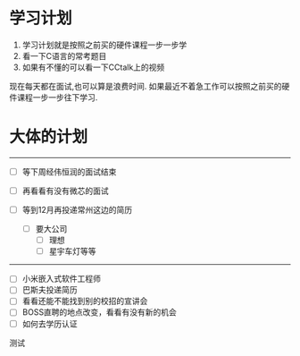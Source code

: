 # 学习计划
1. 学习计划就是按照之前买的硬件课程一步一步学
2. 看一下C语言的常考题目
3. 如果有不懂的可以看一下CCtalk上的视频


现在每天都在面试,也可以算是浪费时间.
如果最近不着急工作可以按照之前买的硬件课程一步一步往下学习.

# 大体的计划
___
- [ ] 等下周经伟恒润的面试结束
- [ ] 再看看有没有微芯的面试

- [ ] 等到12月再投递常州这边的简历
	- [ ] 要大公司
		- [ ] 理想
		- [ ] 星宇车灯等等

____

- [ ] 小米嵌入式软件工程师
- [ ] 巴斯夫投递简历
- [ ] 看看还能不能找到别的校招的宣讲会
- [ ] BOSS直聘的地点改变，看看有没有新的机会
- [ ] 如何去学历认证

测试